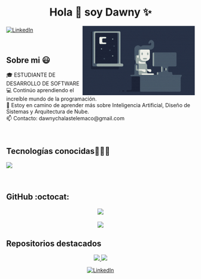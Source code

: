 <h1 align="center">Hola 👋 soy Dawny ✨</h1>

<img alt="Night Coding" src="https://raw.githubusercontent.com/AVS1508/AVS1508/master/assets/Night-Coding.gif" align="right"/>

<p align="left">
  <a href="https://www.linkedin.com/in/dawny-chalas-telemaco-275608270/" target="blank"><img align="center" src="https://img.shields.io/badge/LinkedIn-0077B5?style=for-the-badge&logo=linkedin&logoColor=white" alt="LinkedIn"/></a>
</p>

<br>

<h2>Sobre mi 😃</h2>
<!--Intro start-->
<p align="left">
  🎓 ESTUDIANTE DE DESARROLLO DE SOFTWARE
  <br>
  💻 Continúo aprendiendo el increíble mundo de la programación.
  <br>
  🌱 Estoy en camino de aprender más sobre Inteligencia Artificial, Diseño de Sistemas y Arquitectura de Nube.
  <br>
  📫 Contacto: dawnychalastelemaco@gmail.com
</p>
<!--Intro end-->

<br>

<h2>Tecnologías conocidas👨🏻‍💻</h2>
<!--tech stack icons-->
<p align="left">
  <a href="https://skillicons.dev">
    <img src="https://skillicons.dev/icons?i=java,php,py,dotnet,css,html,js,mysql,git,github,vscode" />
  </a>
</p>

<br>

<h2>GitHub :octocat:</h2>
<!--- stats & Trophy (start) -->
<p align="center">
  <!--- stats (start) -->
  <img  align="center"  src="https://github-readme-stats.vercel.app/api?username=DawnyCTI&theme=dark&show_icons=true&count_private=true" />
  <br></br>
  <!--- Lenguaje más usado -->
  <img  align="center"  src="https://github-readme-stats.anuraghazra1.vercel.app/api/top-langs/?username=DawnyCTI&theme=dark&hide_border=false&layout=compact"/>
</p>
<!--- stats & Trophy (end) -->


<!-- Repositorios destacados -->
<h2>Repositorios destacados</h2>
<div align="center">
  <a href="https://github.com/DawnyCTI/ChatBot-ITLA">
    <img src="https://github-readme-stats.vercel.app/api/pin/?username=DawnyCTI&repo=ChatBot-ITLA&theme=dark" />
  </a>
  <a href="https://github.com/DawnyCTI/Proyecto-Final---Programacion-Web-DCT-Libreria">
    <img src="https://github-readme-stats.vercel.app/api/pin/?username=DawnyCTI&repo=Proyecto-Final---Programacion-Web-DCT-Libreria&theme=dark" />
  </a>
</div>


<!-- Enlaces a redes sociales -->
<p align="center">
  <a href="https://www.linkedin.com/in/dawny-chalas-telemaco-275608270/" target="_blank">
    <img src="https://img.shields.io/badge/LinkedIn-0077B5?style=for-the-badge&logo=linkedin&logoColor=white" alt="LinkedIn" />
  </a>
</p>
